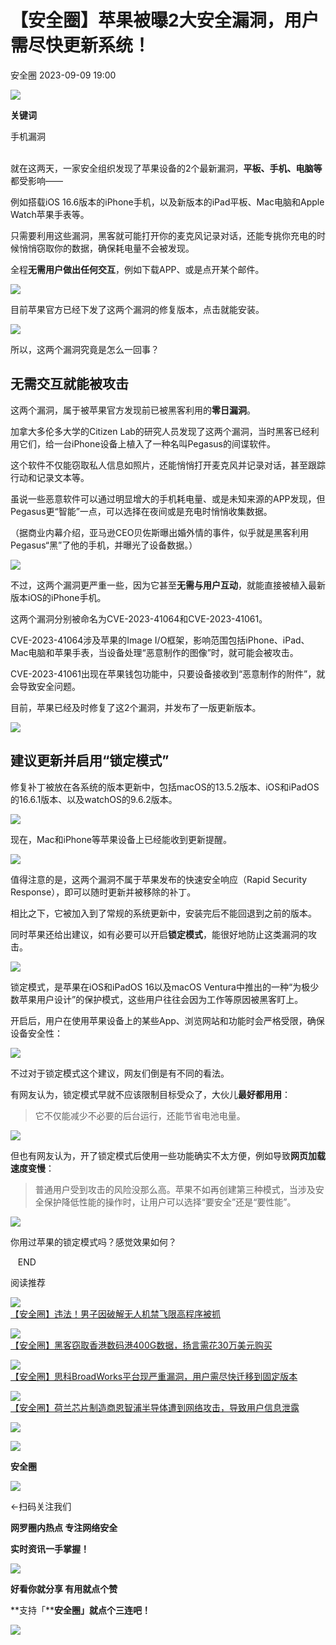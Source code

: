 #  【安全圈】苹果被曝2大安全漏洞，用户需尽快更新系统！   
 安全圈   2023-09-09 19:00  
  
![](https://mmbiz.qpic.cn/sz_mmbiz_jpg/aBHpjnrGylgKPaicOxW94xorwzm2NadXIIJ42j3tuFxiccoU5suStY1aEZGIGk0EVasWO3l4ly0zgHJ3FA28lmFw/640?wx_fmt=jpeg "")  
  
  
**关键词**  
  
  
  
手机漏洞  
  
  
     
就在这两天，一家安全组织发现了苹果设备的2个最新漏洞，**平板、手机、电脑等**  
都受影响——  
  
例如搭载iOS 16.6版本的iPhone手机，以及新版本的iPad平板、Mac电脑和Apple Watch苹果手表等。  
  
只需要利用这些漏洞，黑客就可能打开你的麦克风记录对话，还能专挑你充电的时候悄悄窃取你的数据，确保耗电量不会被发现。  
  
全程**无需用户做出任何交互**，例如下载APP、或是点开某个邮件。  
  
![](https://mmbiz.qpic.cn/mmbiz_png/YicUhk5aAGtCibVz1Gr9kODicX1LibueXfPq3ib3YgHPPwIlHVKZGiah85JiajapaqWMa23iaAljlB8OD31MR09ibAvbY2g/640?wx_fmt=png&wxfrom=13&tp=wxpic "")  
  
目前苹果官方已经下发了这两个漏洞的修复版本，点击就能安装。  
  
![](https://mmbiz.qpic.cn/sz_mmbiz_jpg/aBHpjnrGyljPLBxQ2GAOL7r9nCmUiaXCGzD9mmKVD5YAKPnw7xCpLZ9IFVBxDmcYf6KVlI8LIQB4YkYQJMSicUjQ/640?wx_fmt=jpeg "")  
  
所以，这两个漏洞究竟是怎么一回事？  
## 无需交互就能被攻击  
  
这两个漏洞，属于被苹果官方发现前已被黑客利用的**零日漏洞**。  
  
加拿大多伦多大学的Citizen Lab的研究人员发现了这两个漏洞，当时黑客已经利用它们，给一台iPhone设备上植入了一种名叫Pegasus的间谍软件。  
  
这个软件不仅能窃取私人信息如照片，还能悄悄打开麦克风并记录对话，甚至跟踪行动和记录文本等。  
  
虽说一些恶意软件可以通过明显增大的手机耗电量、或是未知来源的APP发现，但Pegasus更“智能”一点，可以选择在夜间或是充电时悄悄收集数据。  
  
（据商业内幕介绍，亚马逊CEO贝佐斯曝出婚外情的事件，似乎就是黑客利用Pegasus“黑”了他的手机，并曝光了设备数据。）  
  
![](https://mmbiz.qpic.cn/mmbiz_png/YicUhk5aAGtCibVz1Gr9kODicX1LibueXfPqEDibJRFjibYW9RVUk7vICccwxzuvZvVTmAmib5wPZL3HyiawBdP6vKxBMg/640?wx_fmt=png&tp=wxpic&wxfrom=5&wx_lazy=1&wx_co=1 "")  
  
不过，这两个漏洞更严重一些，因为它甚至**无需与用户互动**，就能直接被植入最新版本iOS的iPhone手机。  
  
这两个漏洞分别被命名为CVE-2023-41064和CVE-2023-41061。  
  
CVE-2023-41064涉及苹果的Image I/O框架，影响范围包括iPhone、iPad、Mac电脑和苹果手表，当设备处理“恶意制作的图像”时，就可能会被攻击。  
  
CVE-2023-41061出现在苹果钱包功能中，只要设备接收到“恶意制作的附件”，就会导致安全问题。  
  
目前，苹果已经及时修复了这2个漏洞，并发布了一版更新版本。  
  
![](https://mmbiz.qpic.cn/mmbiz_png/YicUhk5aAGtCibVz1Gr9kODicX1LibueXfPqF5ovocgARiczeYia0rtdz7jd00epEFXO4tLMBkthe6ImIicAWia4ZGMnxA/640?wx_fmt=png&tp=wxpic&wxfrom=5&wx_lazy=1&wx_co=1 "")  
## 建议更新并启用“锁定模式”  
  
修复补丁被放在各系统的版本更新中，包括macOS的13.5.2版本、iOS和iPadOS的16.6.1版本、以及watchOS的9.6.2版本。  
  
![](https://mmbiz.qpic.cn/mmbiz_png/YicUhk5aAGtCibVz1Gr9kODicX1LibueXfPqBdo7KeUUtXQ0ShZtSLUEib9BDXcWWTFKwOvBIdb3WgZ5eEpdycHpjnA/640?wx_fmt=png&tp=wxpic&wxfrom=5&wx_lazy=1&wx_co=1 "")  
  
现在，Mac和iPhone等苹果设备上已经能收到更新提醒。  
  
![](https://mmbiz.qpic.cn/mmbiz_png/YicUhk5aAGtCibVz1Gr9kODicX1LibueXfPqPrBMxoKhpVOuZjHfYT3DljwxuMUkRUECPF63PsDz0ONrCNXMCUBf5Q/640?wx_fmt=png&tp=wxpic&wxfrom=5&wx_lazy=1&wx_co=1 "")  
  
值得注意的是，这两个漏洞不属于苹果发布的快速安全响应（Rapid Security Response），即可以随时更新并被移除的补丁。  
  
相比之下，它被加入到了常规的系统更新中，安装完后不能回退到之前的版本。  
  
同时苹果还给出建议，如有必要可以开启**锁定模式**，能很好地防止这类漏洞的攻击。  
  
![](https://mmbiz.qpic.cn/mmbiz_png/YicUhk5aAGtCibVz1Gr9kODicX1LibueXfPqzrlox2AsZf4QLeZys9EI1icX9hRWlyP0l52xAJydKqyhoic3d4lUyPkQ/640?wx_fmt=png&tp=wxpic&wxfrom=5&wx_lazy=1&wx_co=1 "")  
  
锁定模式，是苹果在iOS和iPadOS 16以及macOS Ventura中推出的一种“为极少数苹果用户设计”的保护模式，这些用户往往会因为工作等原因被黑客盯上。  
  
开启后，用户在使用苹果设备上的某些App、浏览网站和功能时会严格受限，确保设备安全性：  
  
![](https://mmbiz.qpic.cn/mmbiz_png/YicUhk5aAGtCibVz1Gr9kODicX1LibueXfPq0LxZnY0ic4vy5iawhQVguPewosbOBxvCJBnyEibEQmInDado8LicF3VzIw/640?wx_fmt=png&tp=wxpic&wxfrom=5&wx_lazy=1&wx_co=1 "")  
  
不过对于锁定模式这个建议，网友们倒是有不同的看法。  
  
有网友认为，锁定模式早就不应该限制目标受众了，大伙儿**最好都用用**：  
> 它不仅能减少不必要的后台运行，还能节省电池电量。  
  
  
![](https://mmbiz.qpic.cn/mmbiz_png/YicUhk5aAGtCibVz1Gr9kODicX1LibueXfPq0YLCIaDYRWZtFbicKI45cDcLyn46QxHCvAfYzwibSBXwEzonpichdE0CQ/640?wx_fmt=png&tp=wxpic&wxfrom=5&wx_lazy=1&wx_co=1 "")  
  
但也有网友认为，开了锁定模式后使用一些功能确实不太方便，例如导致**网页加载速度变慢**：  
> 普通用户受到攻击的风险没那么高。苹果不如再创建第三种模式，当涉及安全保护降低性能的操作时，让用户可以选择“要安全”还是“要性能”。  
  
  
![](https://mmbiz.qpic.cn/mmbiz_png/YicUhk5aAGtCibVz1Gr9kODicX1LibueXfPqvrseZbYiafVpxjsM1xia5pxxNgpr56R009Uum8gksFP1Fygyzc6V2ibxw/640?wx_fmt=png&tp=wxpic&wxfrom=5&wx_lazy=1&wx_co=1 "")  
  
你用过苹果的锁定模式吗？感觉效果如何？  
  
  
   END    
  
  
阅读推荐  
  
  
![](https://mmbiz.qpic.cn/sz_mmbiz_png/aBHpjnrGyljPLBxQ2GAOL7r9nCmUiaXCGZ1IC49cR0rRItkP3gzJGlvDdbkTYFZXPYrZCcITCMcHLO7bicrv8XKQ/640?wx_fmt=png "")  
[【安全圈】违法！男子因破解无人机禁飞限高程序被抓](http://mp.weixin.qq.com/s?__biz=MzIzMzE4NDU1OQ==&mid=2652043909&idx=1&sn=cda6057da60954faa02af916a1a94aef&chksm=f36fd6c5c4185fd348bd8d34b291814d6df5e0c9d5c8eed4a2c436431108ba39502647e9ef46&scene=21#wechat_redirect)  
  
  
  
![](https://mmbiz.qpic.cn/sz_mmbiz_png/aBHpjnrGyljPLBxQ2GAOL7r9nCmUiaXCGY3qttbAhWPrBqzqj9RC4PSsMaiaU8SdwUDSb3aDg3E2Uj0WEZx39Eog/640?wx_fmt=png "")  
[【安全圈】黑客窃取香港数码港400G数据，扬言需花30万美元购买](http://mp.weixin.qq.com/s?__biz=MzIzMzE4NDU1OQ==&mid=2652043909&idx=2&sn=06f9e2444747a5cecf0520d035f830c1&chksm=f36fd6c5c4185fd30d5825e4641a324a35d37fe33c21541113939c94801af3f2fe938364f74f&scene=21#wechat_redirect)  
  
  
  
![](https://mmbiz.qpic.cn/sz_mmbiz_png/aBHpjnrGyljPLBxQ2GAOL7r9nCmUiaXCG5sVicZJyeYEQLjWrJ3ueNDnOsApibnqSOTY3jHu4earcMuAdyNHoUmCQ/640?wx_fmt=png "")  
[【安全圈】思科BroadWorks平台现严重漏洞，用户需尽快迁移到固定版本](http://mp.weixin.qq.com/s?__biz=MzIzMzE4NDU1OQ==&mid=2652043909&idx=3&sn=f2234bed711169d9c6c662239378aa38&chksm=f36fd6c5c4185fd3512750046f4af718e98e7d472b1cdd3b05a7ba889f95092c45981ff08043&scene=21#wechat_redirect)  
  
  
  
![](https://mmbiz.qpic.cn/sz_mmbiz_png/aBHpjnrGyljPLBxQ2GAOL7r9nCmUiaXCG2bavw7WVHHKytIj75iaztma7PXZMlDgHLicgMGoxuyNL6gic60uwUNbTw/640?wx_fmt=png "")  
[【安全圈】荷兰芯片制造商恩智浦半导体遭到网络攻击，导致用户信息泄露](http://mp.weixin.qq.com/s?__biz=MzIzMzE4NDU1OQ==&mid=2652043909&idx=4&sn=0179fefa7e710eb891731c8e07ba2f21&chksm=f36fd6c5c4185fd362eb59903a5d415f537066fb3ea170457bef314196c160f9959626e4f662&scene=21#wechat_redirect)  
  
  
  
![](https://mmbiz.qpic.cn/mmbiz_gif/aBHpjnrGylgeVsVlL5y1RPJfUdozNyCEft6M27yliapIdNjlcdMaZ4UR4XxnQprGlCg8NH2Hz5Oib5aPIOiaqUicDQ/640?wx_fmt=gif "")  
  
  
  
![](https://mmbiz.qpic.cn/mmbiz_png/aBHpjnrGylgeVsVlL5y1RPJfUdozNyCEDQIyPYpjfp0XDaaKjeaU6YdFae1iagIvFmFb4djeiahnUy2jBnxkMbaw/640?wx_fmt=png "")  
  
**安全圈**  
  
![](https://mmbiz.qpic.cn/mmbiz_gif/aBHpjnrGylgeVsVlL5y1RPJfUdozNyCEft6M27yliapIdNjlcdMaZ4UR4XxnQprGlCg8NH2Hz5Oib5aPIOiaqUicDQ/640?wx_fmt=gif "")  
  
  
←扫码关注我们  
  
**网罗圈内热点 专注网络安全**  
  
**实时资讯一手掌握！**  
  
  
![](https://mmbiz.qpic.cn/mmbiz_gif/aBHpjnrGylgeVsVlL5y1RPJfUdozNyCE3vpzhuku5s1qibibQjHnY68iciaIGB4zYw1Zbl05GQ3H4hadeLdBpQ9wEA/640?wx_fmt=gif "")  
  
**好看你就分享 有用就点个赞**  
  
**支持「****安全圈」就点个三连吧！**  
  
![](https://mmbiz.qpic.cn/mmbiz_gif/aBHpjnrGylgeVsVlL5y1RPJfUdozNyCE3vpzhuku5s1qibibQjHnY68iciaIGB4zYw1Zbl05GQ3H4hadeLdBpQ9wEA/640?wx_fmt=gif "")  
  
  
